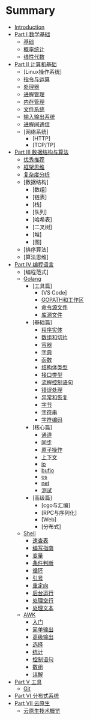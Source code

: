 # Summary

* [Introduction](README.md)
* [Part I 数学基础](01-数学基础)
  * [基础](01-数学基础/01-基础.md)
  * [概率统计](01-数学基础/02-概率统计.md)
  * [线性代数](01-数学基础/03-线性代数.md)
* [Part II 计算机基础](02-操作系统)
  * [Linux操作系统]
  * [指令与运算](02-操作系统/01-指令与运算.md)
  * [处理器](02-操作系统/02-处理器.md)
  * [进程管理](02-操作系统/03-进程管理.md)
  * [内存管理](02-操作系统/04-内存管理.md)
  * [文件系统](02-操作系统/05-文件系统.md)
  * [输入输出系统](02-操作系统/06-输入输出系统.md)
  * [进程间通信](02-操作系统/07-进程间通信.md)
  * [网络系统]
    * [HTTP]
    * [TCP/TP]
* [Part III 数据结构与算法](03-数据结构与算法)
  * [优秀推荐](03-数据结构与算法/00-推荐.md)
  * [框架思维](03-数据结构与算法/01-框架思维.md)
  * [复杂度分析](03-数据结构与算法/02-复杂度分析.md)
  * [数据结构]
    * [数组]
    * [链表]
    * [栈]
    * [队列]
    * [哈希表]
    * [二叉树]
    * [堆]
    * [图]
  * [排序算法]
  * [算法思维]
* [Part IV 编程语言](04-编程语言)
  * [编程范式]
  * [Golang](04-编程语言/golang)
    * [工具篇]
      * [VS Code]
      * [GOPATH和工作区](04-编程语言/golang/01-GOPATH和工作区.md)
      * [命令源文件](04-编程语言/golang/02-命令源码文件.md)
      * [库源文件](04-编程语言/golang/03-库源码文件.md)
    * [基础篇]
      * [程序实体](04-编程语言/golang/04-程序实体.md)
      * [数组和切片](04-编程语言/golang/05-数组和切片.md)
      * [容器](04-编程语言/golang/06-容器.md)
      * [字典](04-编程语言/golang/07-字典.md)
      * [函数](04-编程语言/golang/09-函数.md)
      * [结构体类型](04-编程语言/golang/10-结构体类型.md)
      * [接口类型](04-编程语言/golang/11-接口类型.md)
      * [流程控制语句](04-编程语言/golang/14-流程控制语句.md)
      * [错误处理](04-编程语言/golang/15-错误处理.md)
      * [异常和恢复](04-编程语言/golang/16-panic&recover&defer.md)
      * [字节](04-编程语言/golang/22-bytes.md)
      * [字符串](04-编程语言/golang/21-strings.md)
      * [字符编码](04-编程语言/golang/20-Unicode.md)
    * [核心篇]
      * [通道](04-编程语言/golang/08-通道.md)
      * [同步](04-编程语言/golang/17-sync.md)
      * [原子操作](04-编程语言/golang/18-atomic.md)
      * [上下文](04-编程语言/golang/19-context.md)
      * [io](04-编程语言/golang/23-io.md)
      * [bufio](04-编程语言/golang/24-bufio.md)
      * [os](04-编程语言/golang/25-os.md)
      * [net](04-编程语言/golang/26-net.md)
      * [测试](04-编程语言/golang/测试规则与流程.md)
    * [高级篇]
      * [cgo与汇编]
      * [RPC与序列化]
      * [Web]
      * [分布式]
  * [Shell](04-编程语言/shell)
    * [速查表](04-编程语言/shell/01-速查表.md)
    * [编写指南](04-编程语言/shell/02-shell编写指南.md)
    * [变量](04-编程语言/shell/03-Shell中的变量.md)
    * [条件判断](04-编程语言/shell/04-Shell-if语句.md)
    * [循环](04-编程语言/shell/05-Shell循环命令.md)
    * [引号](04-编程语言/shell/06-Shell中的引号.md)
    * [重定向](04-编程语言/shell/07Shell重定向.md)
    * [后台运行](04-编程语言/shell/08-shell后台运行命令.md)
    * [处理空行](04-编程语言/shell/09-删除文件的多余空行.md)
    * [处理文本](04-编程语言/shell/10-文本处理.md)  
  * [AWK](04-编程语言/awk)
    * [入门](04-编程语言/awk/01-入门.md)
    * [简单输出](04-编程语言/awk/02-简单输出.md)
    * [高级输出](04-编程语言/awk/03-高级输出.md)
    * [选择](04-编程语言/awk/04-选择.md)
    * [统计](04-编程语言/awk/05-统计.md)
    * [控制语句](04-编程语言/awk/06-控制语句.md)
    * [数组](04-编程语言/awk/07-数组.md)
    * [详解](04-编程语言/awk/08-详解.md)
* [Part V 工具](05-常用工具)
  * [Git](05-常用工具/git)
* [Part VI 分布式系统](06-分布式系统)
* [Part VII 云原生](07-云原生)
  * [云原生技术概览](07-云原生/01-云原生技术概览.md)
